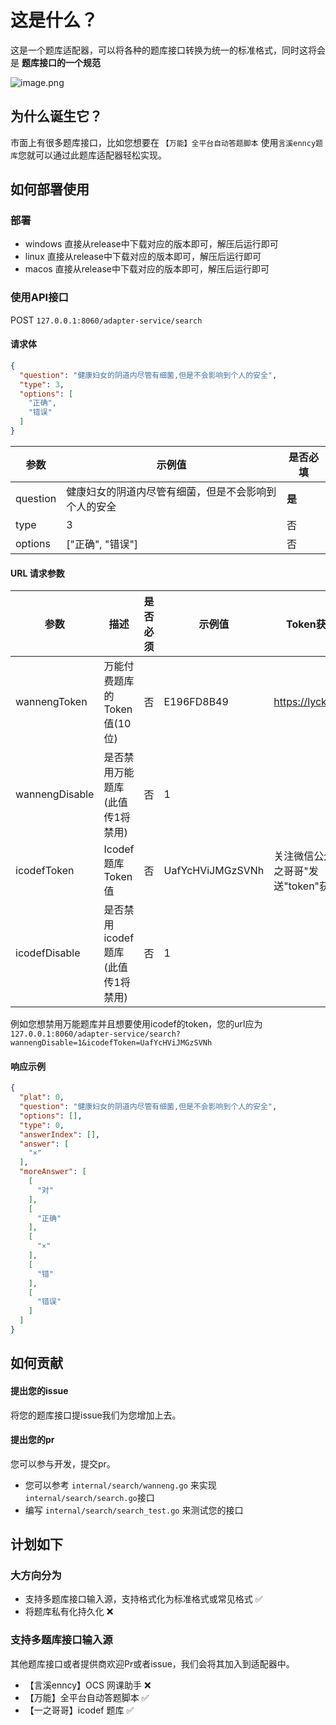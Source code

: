# 这是什么？

这是一个题库适配器，可以将各种的题库接口转换为统一的标准格式，同时这将会是 **题库接口的一个规范**

![image.png](https://img.cdn.apipost.cn/client/user/1010721/avatar/78805a221a988e79ef3f42d7c5bfd41865389e5a65048.png "image.png")

## 为什么诞生它？

市面上有很多题库接口，比如您想要在 ```【万能】全平台自动答题脚本``` 使用```言溪enncy题库```您就可以通过此题库适配器轻松实现。

## 如何部署使用

### 部署

- windows 直接从release中下载对应的版本即可，解压后运行即可
- linux 直接从release中下载对应的版本即可，解压后运行即可
- macos 直接从release中下载对应的版本即可，解压后运行即可

### 使用API接口

POST `127.0.0.1:8060/adapter-service/search`

#### 请求体

```json
{
  "question": "健康妇女的阴道内尽管有细菌,但是不会影响到个人的安全",
  "type": 3,
  "options": [
    "正确",
    "错误"
  ]
}
```

| 参数      | 示例值                        | 是否必填  |
|-----------|----------------------------|-------|
| question  | 健康妇女的阴道内尽管有细菌，但是不会影响到个人的安全 | **是** |
| type      | 3                          | 否     |
| options   | ["正确", "错误"]               | 否     |


#### URL 请求参数

| 参数             | 描述                    | 是否必须 | 示例值              | Token获取方式                |
|----------------|-----------------------|------|------------------|--------------------------|
| wannengToken   | 万能付费题库的Token值(10位)    | 否    | E196FD8B49       | https://lyck6.cn/pay     |
| wannengDisable | 是否禁用万能题库(此值传1将禁用)     | 否    | 1                |
| icodefToken    | Icodef 题库Token值       | 否    | UafYcHViJMGzSVNh | 关注微信公众号"一之哥哥"发送"token"获取 |
| icodefDisable  | 是否禁用icodef题库(此值传1将禁用) | 否    | 1                |

例如您想禁用万能题库并且想要使用icodef的token，您的url应为`127.0.0.1:8060/adapter-service/search?wannengDisable=1&icodefToken=UafYcHViJMGzSVNh`

#### 响应示例

```json
{
  "plat": 0,
  "question": "健康妇女的阴道内尽管有细菌,但是不会影响到个人的安全",
  "options": [],
  "type": 0,
  "answerIndex": [],
  "answer": [
    "×"
  ],
  "moreAnswer": [
    [
      "对"
    ],
    [
      "正确"
    ],
    [
      "×"
    ],
    [
      "错"
    ],
    [
      "错误"
    ]
  ]
}
```

## 如何贡献

#### 提出您的issue

将您的题库接口提issue我们为您增加上去。

#### 提出您的pr

您可以参与开发，提交pr。

- 您可以参考 ```internal/search/wanneng.go``` 来实现 ```internal/search/search.go```接口
- 编写 ```internal/search/search_test.go``` 来测试您的接口

## 计划如下

### 大方向分为

- 支持多题库接口输入源，支持格式化为标准格式或常见格式 ✅
- 将题库私有化持久化 ❌

### 支持多题库接口输入源

其他题库接口或者提供商欢迎Pr或者issue，我们会将其加入到适配器中。

- 【言溪enncy】OCS 网课助手 ❌
- 【万能】全平台自动答题脚本 ✅
- 【一之哥哥】icodef 题库 ✅
